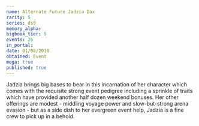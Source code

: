 ```yaml
---
name: Alternate Future Jadzia Dax
rarity: 5
series: ds9
memory_alpha:
bigbook_tier: 5
events: 26
in_portal:
date: 01/08/2018
obtained: Event
mega: true
published: true
---
```


Jadzia brings big bases to bear in this incarnation of her character which comes with the requisite strong event pedigree including a sprinkle of traits which have provided another half dozen weekend bonuses. Her other offerings are modest - middling voyage power and slow-but-strong arena evasion - but as a side dish to her evergreen event help, Jadzia is a fine crew to pick up in a behold.
